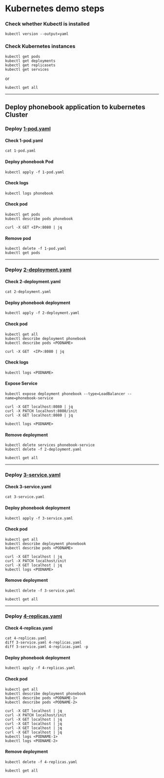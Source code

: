 # Kubernetes demo steps

### Check whether Kubectl is installed

```
kubectl version --output=yaml
```
### Check Kubernetes instances

```
kubectl get pods
kubectl get deployments
kubectl get replicasets
kubectl get services
```

or 

```
kubectl get all
```

---
## Deploy phonebook application to kubernetes Cluster

### Deploy [1-pod.yaml](1-pod.yaml)

#### Check 1-pod.yaml

```
cat 1-pod.yaml
```

#### Deploy phonebook Pod

```
kubectl apply -f 1-pod.yaml
```

#### Check logs

```
kubectl logs phonebook
```

#### Check pod

```
kubectl get pods
kubectl describe pods phonebook

curl -X GET <IP>:8080 | jq
```

#### Remove pod

```
kubectl delete -f 1-pod.yaml
kubectl get pods
```
---
### Deploy [2-deployment.yaml](2-deployment.yaml)

#### Check 2-deployment.yaml

```
cat 2-deployment.yaml
```

#### Deploy phonebook deployment

```
kubectl apply -f 2-deployment.yaml
```

#### Check pod

```
kubectl get all
kubectl describe deployment phonebook
kubectl describe pods <PODNAME>

curl -X GET  <IP>:8080 | jq
```

#### Check logs

```
kubectl logs <PODNAME>
```

#### Expose Service 

```
kubectl expose deployment phonebook --type=LoadBalancer --name=phonebook-service

curl -X GET localhost:8080 | jq
curl -X PATCH localhost:8080/init
curl -X GET localhost:8080 | jq

kubectl logs <PODNAME>
```

#### Remove deployment

```
kubectl delete services phonebook-service
kubectl delete -f 2-deployment.yaml

kubectl get all
```
---
### Deploy [3-service.yaml](3-service.yaml)

#### Check 3-service.yaml

```
cat 3-service.yaml
```

#### Deploy phonebook deployment

```
kubectl apply -f 3-service.yaml
```

#### Check pod

```
kubectl get all
kubectl describe deployment phonebook
kubectl describe pods <PODNAME>

curl -X GET localhost | jq
curl -X PATCH localhost/init
curl -X GET localhost | jq
kubectl logs <PODNAME>
```

#### Remove deployment

```
kubectl delete -f 3-service.yaml

kubectl get all
```
---
### Deploy [4-replicas.yaml](4-replicas.yaml)

#### Check 4-replicas.yaml

```
cat 4-replicas.yaml
diff 3-service.yaml 4-replicas.yaml
diff 3-service.yaml 4-replicas.yaml -p
```

#### Deploy phonebook deployment

```
kubectl apply -f 4-replicas.yaml
```

#### Check pod

```
kubectl get all
kubectl describe deployment phonebook
kubectl describe pods <PODNAME-1>
kubectl describe pods <PODNAME-2>

curl -X GET localhost | jq
curl -X PATCH localhost/init
curl -X GET localhost | jq
curl -X GET localhost | jq
curl -X GET localhost | jq
curl -X GET localhost | jq
kubectl logs <PODNAME-1>
kubectl logs <PODNAME-2>
```

#### Remove deployment

```
kubectl delete -f 4-replicas.yaml

kubectl get all
```
